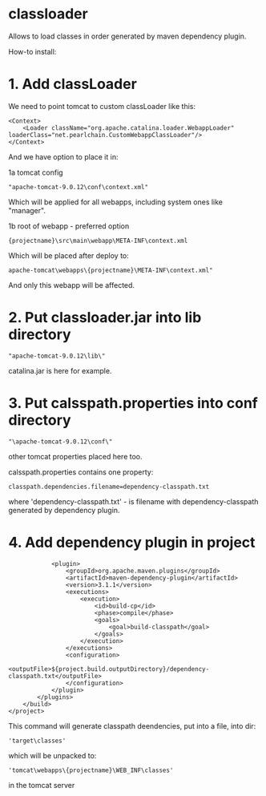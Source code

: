 # classloader
Allows to load classes in order generated by maven dependency plugin.

How-to install:

# 1. Add classLoader
We need to point tomcat to custom classLoader like this:

    <Context>
        <Loader className="org.apache.catalina.loader.WebappLoader" loaderClass="net.pearlchain.CustomWebappClassLoader"/>
    </Context>
    
And we have option to place it in:

1a tomcat config

    "apache-tomcat-9.0.12\conf\context.xml"
    
Which will be applied for all webapps, including system ones like "manager".

1b root of webapp - preferred option

    {projectname}\src\main\webapp\META-INF\context.xml
    
Which will be placed after deploy to:

    apache-tomcat\webapps\{projectname}\META-INF\context.xml"

And only this webapp will be affected.

# 2. Put classloader.jar into lib directory

    "apache-tomcat-9.0.12\lib\"

catalina.jar is here for example.

# 3. Put calsspath.properties into conf directory

    "\apache-tomcat-9.0.12\conf\" 

other tomcat properties placed here too.

calsspath.properties contains one property:

    classpath.dependencies.filename=dependency-classpath.txt

where 'dependency-classpath.txt' - is filename with dependency-classpath generated by dependency plugin.

# 4. Add dependency plugin in project
                <plugin>
                    <groupId>org.apache.maven.plugins</groupId>
                    <artifactId>maven-dependency-plugin</artifactId>
                    <version>3.1.1</version>
                    <executions>
                        <execution>
                            <id>build-cp</id>
                            <phase>compile</phase>
                            <goals>
                                <goal>build-classpath</goal>
                            </goals>
                        </execution>
                    </executions>
                    <configuration>
                        <outputFile>${project.build.outputDirectory}/dependency-classpath.txt</outputFile>
                    </configuration>
                </plugin>
            </plugins>
        </build>
    </project>

This command will generate classpath deendencies, put into a file, into dir:

    'target\classes'
which will be unpacked to:

    'tomcat\webapps\{projectname}\WEB_INF\classes' 
    
in the tomcat server
